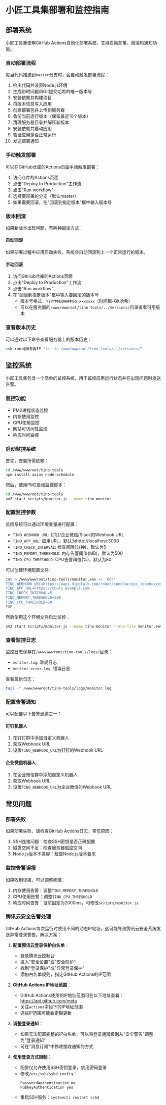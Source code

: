 # 小匠工具集部署和监控指南

## 部署系统

小匠工具集使用GitHub Actions自动化部署系统，支持自动部署、回滚和通知功能。

### 自动部署流程

每当代码推送到`master`分支时，会自动触发部署流程：

1. 检出代码并设置Node.js环境
2. 生成带时间戳和Git提交哈希的唯一版本号
3. 安装依赖并构建项目
4. 将版本信息写入应用
5. 创建部署包并上传到服务器
6. 备份当前运行版本（保留最近10个版本）
7. 清理服务器目录并解压新版本
8. 安装依赖并启动应用
9. 验证应用是否正常运行
10. 发送部署通知

### 手动触发部署

可以在GitHub仓库的Actions页面手动触发部署：

1. 访问仓库的Actions页面
2. 点击"Deploy to Production"工作流
3. 点击"Run workflow"
4. 选择要部署的分支（默认master）
5. 如果需要回滚，在"回滚到指定版本"框中输入版本号

### 版本回滚

如果新版本出现问题，有两种回滚方式：

#### 自动回滚

如果部署过程中应用启动失败，系统会自动回滚到上一个正常运行的版本。

#### 手动回滚

1. 访问GitHub仓库的Actions页面
2. 点击"Deploy to Production"工作流
3. 点击"Run workflow"
4. 在"回滚到指定版本"框中输入要回滚的版本号
   - 版本号格式：`YYYYMMDDHHMMSS-xxxxxxx`（时间戳-Git哈希）
   - 可以在服务器的`/www/wwwroot/tino-tools/../versions/`目录查看可用版本

### 查看版本历史

可以通过以下命令查看服务器上的版本历史：

```bash
ssh root@服务器IP "ls -la /www/wwwroot/tino-tools/../versions/"
```

## 监控系统

小匠工具集包含一个简单的监控系统，用于监控应用运行状态并在出现问题时发送告警。

### 监控功能

- PM2进程状态监控
- 内存使用监控
- CPU使用监控
- 网站可访问性监控
- 响应时间监控

### 启动监控系统

首先，安装所需依赖：

```bash
cd /www/wwwroot/tino-tools
npm install axios node-schedule
```

然后，使用PM2启动监控脚本：

```bash
cd /www/wwwroot/tino-tools
pm2 start scripts/monitor.js --name tino-monitor
```

### 配置监控参数

监控系统可以通过环境变量进行配置：

- `TINO_WEBHOOK_URL`: 钉钉/企业微信/Slack的Webhook URL
- `TINO_APP_URL`: 应用URL，默认为http://localhost:3000
- `TINO_CHECK_INTERVAL`: 检查间隔(分钟)，默认为5
- `TINO_MEMORY_THRESHOLD`: 内存告警阈值(MB)，默认为500
- `TINO_CPU_THRESHOLD`: CPU告警阈值(%)，默认为80

可以创建环境配置文件：

```bash
cat > /www/wwwroot/tino-tools/monitor.env << 'EOF'
TINO_WEBHOOK_URL=https://oapi.dingtalk.com/robot/send?access_token=xxxxx
TINO_APP_URL=https://tools.example.com
TINO_CHECK_INTERVAL=5
TINO_MEMORY_THRESHOLD=500
TINO_CPU_THRESHOLD=80
EOF
```

然后使用这个环境文件启动监控：

```bash
pm2 start scripts/monitor.js --name tino-monitor --env-file monitor.env
```

### 查看监控日志

监控日志保存在`/www/wwwroot/tino-tools/logs/`目录：

- `monitor.log`: 常规日志
- `monitor-error.log`: 错误日志

查看最新日志：

```bash
tail -f /www/wwwroot/tino-tools/logs/monitor.log
```

### 配置告警通知

可以配置以下告警通道之一：

#### 钉钉机器人

1. 在钉钉群中添加自定义机器人
2. 获取Webhook URL
3. 设置`TINO_WEBHOOK_URL`为钉钉的Webhook URL

#### 企业微信机器人

1. 在企业微信群中添加自定义机器人
2. 获取Webhook URL
3. 设置`TINO_WEBHOOK_URL`为企业微信的Webhook URL

## 常见问题

### 部署失败

如果部署失败，请检查GitHub Actions日志，常见原因：

1. SSH连接问题：检查SSH密钥是否正确配置
2. 磁盘空间不足：检查服务器磁盘空间
3. Node.js版本不兼容：检查Node.js版本要求

### 监控告警误报

如果收到误报，可以调整阈值：

1. 内存使用告警：调整`TINO_MEMORY_THRESHOLD`
2. CPU使用告警：调整`TINO_CPU_THRESHOLD`
3. 响应时间告警：目前固定为2000ms，可修改`scripts/monitor.js`

### 腾讯云安全告警处理

GitHub Actions每次运行时使用不同的动态IP地址，这可能导致腾讯云安全系统发送异常登录警告。解决方案：

1. **配置腾讯云登录保护白名单**：
   - 登录腾讯云控制台
   - 进入"安全设置"或"安全防护"
   - 找到"登录保护"或"异常登录保护"
   - 添加白名单规则，指定GitHub Actions的IP范围

2. **GitHub Actions IP地址范围**：
   - GitHub Actions使用的IP地址范围可在以下地址查看：https://api.github.com/meta
   - 关注`actions`字段下的IP地址范围
   - 这些IP范围可能会定期更新

3. **调整登录通知**：
   - 如果无法配置完整的IP白名单，可以将登录通知级别从"安全警告"调整为"登录通知"
   - 可在"消息订阅"中修改接收通知的方式

4. **使用登录方式限制**：
   - 配置仅允许使用SSH密钥登录，禁用密码登录
   - 修改`/etc/ssh/sshd_config`：
     ```
     PasswordAuthentication no
     PubkeyAuthentication yes
     ```
   - 重启SSH服务：`systemctl restart sshd` 
